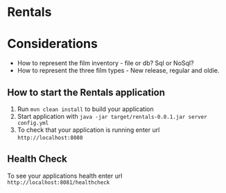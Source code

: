 # Rentals

# Considerations
- How to represent the film inventory - file or db? Sql or NoSql?
- How to represent the three film types - New release, regular and oldie.

How to start the Rentals application
---

1. Run `mvn clean install` to build your application
1. Start application with `java -jar target/rentals-0.0.1.jar server config.yml`
1. To check that your application is running enter url `http://localhost:8080`

Health Check
---

To see your applications health enter url `http://localhost:8081/healthcheck`
